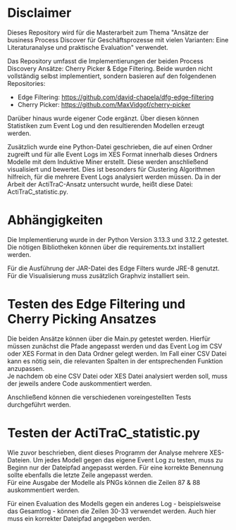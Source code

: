 # Disclaimer

Dieses Repository wird für die Masterarbeit zum Thema "Ansätze der business Process Discover für Geschäftsprozesse mit vielen Varianten: Eine Literaturanalyse und praktische Evaluation" verwendet.  

Das Repository umfasst die Implementierungen der beiden Process Discovery Ansätze: Cherry Picker & Edge Filtering.
Beide wurden nicht vollständig selbst implementiert, sondern basieren auf den folgendenen Repositories:
-   Edge Filtering: https://github.com/david-chapela/dfg-edge-filtering
-   Cherry Picker:  https://github.com/MaxVidgof/cherry-picker

Darüber hinaus wurde eigener Code ergänzt. Über diesen können Statistiken zum Event Log und den resultierenden Modellen erzeugt werden.

Zusätzlich wurde eine Python-Datei geschrieben, die auf einen Ordner zugreift und für alle Event Logs im XES Format innerhalb dieses Ordners Modelle mit dem Induktive Miner erstellt. Diese werden anschließend visualisiert und bewertet. Dies ist besonders für Clustering Algorithmen hilfreich, für die mehrere Event Logs analysiert werden müssen. Da in der Arbeit der ActiTraC-Ansatz untersucht wurde, heißt diese Datei: ActiTraC_statistic.py. 

# Abhängigkeiten
Die Implementierung wurde in der Python Version 3.13.3 und 3.12.2 getestet.  
Die nötigen Bibliotheken können über die requirements.txt installiert werden.

Für die Ausführung der JAR-Datei des Edge Filters wurde JRE-8 genutzt.  
Für die Visualisierung muss zusätzlich Graphviz installiert sein.


# Testen des Edge Filtering und Cherry Picking Ansatzes
Die beiden Ansätze können über die Main.py getestet werden.
Hierfür müssen zunächst die Pfade angepasst werden und das Event Log im CSV oder XES Format in den Data Ordner gelegt werden. Im Fall einer CSV Datei kann es nötig sein, die relevanten Spalten in der entsprechenden Funktion anzupassen.  
Je nachdem ob eine CSV Datei oder XES Datei analysiert werden soll, muss der jeweils andere Code auskommentiert werden.

Anschließend können die verschiedenen voreingestellten Tests durchgeführt werden.


# Testen der ActiTraC_statistic.py
Wie zuvor beschrieben, dient dieses Programm der Analyse mehrere XES-Dateien. 
Um jedes Modell gegen das eigene Event Log zu testen, muss zu Beginn nur der Dateipfad angepasst werden. Für eine korrekte Benennung sollte ebenfalls die letzte Zeile angepasst werden.  
Für eine Ausgabe der Modelle als PNGs können die Zeilen 87 & 88 auskommentiert werden.



Für einen Evaluation des Modells gegen ein anderes Log - beispielsweise das Gesamtlog - können die Zeilen 30-33 verwendet werden. Auch hier muss ein korrekter Dateipfad angegeben werden.







